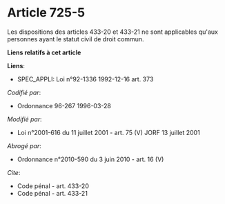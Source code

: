 # Article 725-5

Les dispositions des articles 433-20 et 433-21 ne sont applicables qu'aux personnes ayant le statut civil de droit commun.

**Liens relatifs à cet article**

**Liens**:

  - SPEC_APPLI: Loi n°92-1336 1992-12-16 art. 373

_Codifié par_:

  - Ordonnance 96-267 1996-03-28

_Modifié par_:

  - Loi n°2001-616 du 11 juillet 2001 - art. 75 (V) JORF 13 juillet 2001

_Abrogé par_:

  - Ordonnance n°2010-590 du 3 juin 2010 - art. 16 (V)

_Cite_:

  - Code pénal - art. 433-20
  - Code pénal - art. 433-21
